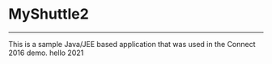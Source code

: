 # MyShuttle2
-------------

This is a sample Java/JEE based application that was used in the Connect 2016 demo. hello 2021
